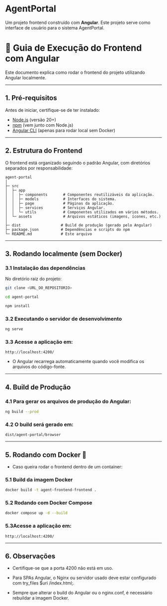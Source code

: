 # AgentPortal

Um projeto frontend construído com **Angular**. Este projeto serve como interface de usuário para o sistema AgentPortal.

# 🐳 Guia de Execução do Frontend com Angular

Este documento explica como rodar o frontend do projeto utilizando Angular localmente.

---

## 1. Pré-requisitos

Antes de iniciar, certifique-se de ter instalado:

- [Node.js](https://nodejs.org/) (versão 20+)
- [npm](https://www.npmjs.com/) (vem junto com Node.js)
- [Angular CLI](https://angular.io/cli) (apenas para rodar local sem Docker)

---

## 2. Estrutura do Frontend

O frontend está organizado seguindo o padrão Angular, com diretórios separados por responsabilidade:

```text
agent-portal
│
├─ src
│  ├─ app
│  │  ├─ components       # Componentes reutilizáveis da aplicação.
│  │  ├─ models           # Interfaces do sistema.
│  │  ├─ page             # Páginas da aplicação.
│  │  ├─ services         # Serviços Angular.
│  │  └─ utils            # Componentes utilizados em vários métodos.
│  └─ assets              # Arquivos estáticos (imagens, ícones, etc.)
│
├─ dist                  # Build de produção (gerado pelo Angular)
├─ package.json          # Dependências e scripts do npm
└─ README.md             # Este arquivo
```

---

## 3. Rodando localmente (sem Docker)

### 3.1 Instalação das dependências

No diretório raiz do projeto:

```bash
git clone <URL_DO_REPOSITORIO>

cd agent-portal

npm install
```

### 3.2 Executando o servidor de desenvolvimento

```bash
ng serve
```

### 3.3 Acesse a aplicação em:

```text
http://localhost:4200/
```

- O Angular recarrega automaticamente quando você modifica os arquivos do código-fonte.

---

## 4. Build de Produção

### 4.1 Para gerar os arquivos de produção do Angular:

```bash
ng build --prod
```

### 4.2 O build será gerado em:

```text
dist/agent-portal/browser
```

---

## 5. Rodando com Docker 🐳

- Caso queira rodar o frontend dentro de um container:

### 5.1 Build da imagem Docker

```bash
docker build -t agent-frontend-frontend .
```

### 5.2 Rodando com Docker Compose

```bash
docker compose up -d --build
```

### 5.3Acesse a aplicação em:

```text
http://localhost:4200/
```

---

## 6. Observações

- Certifique-se que a porta 4200 não está em uso.

- Para SPAs Angular, o Nginx ou servidor usado deve estar configurado com try_files $uri /index.html;.

- Sempre que alterar o build do Angular ou o nginx.conf, é necessário rebuildar a imagem Docker.
